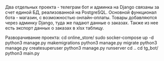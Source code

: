 Два отдельных проекта - телеграм бот и админка на Django связаны за счет единой БД, реализованной на PostgreSQL.
Основной функционал бота - магазин, с возможностью онлайн-оплаты. Товары добавляются через админку Django, туда же
падают данные о заказах. Также из нее есть экспорт данных о заказах в xlsx таблицу.

Разворачивание проекта:
cd online_store/
sudo socker-compose up -d
python3 manage.py makemigrations
python3 manage.py migrate
python3 manage.py createsuperuser
python3 manage.py runserver
cd ..
cd tg_bot/
python3 main.py